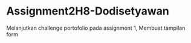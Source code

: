 # Assignment2H8-Dodisetyawan
Melanjutkan challenge portofolio pada assignment 1, Membuat tampilan form
